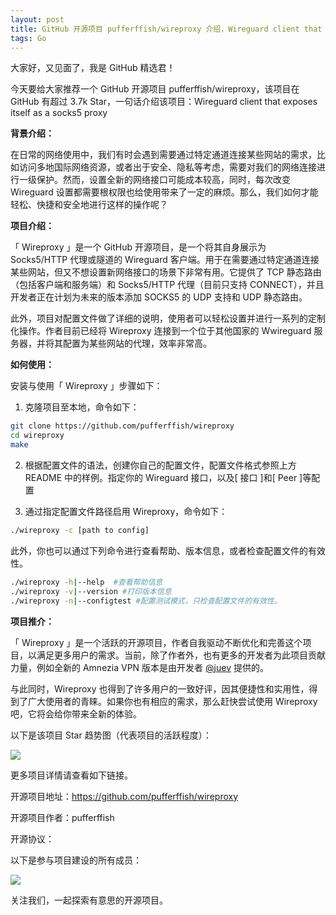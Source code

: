 ```yaml
---
layout: post
title: GitHub 开源项目 pufferffish/wireproxy 介绍，Wireguard client that exposes itself as a socks5 proxy
tags: Go
---
```


大家好，又见面了，我是 GitHub 精选君！

今天要给大家推荐一个 GitHub 开源项目 pufferffish/wireproxy，该项目在 GitHub 有超过 3.7k Star，一句话介绍该项目：Wireguard client that exposes itself as a socks5 proxy






**背景介绍：**

在日常的网络使用中，我们有时会遇到需要通过特定通道连接某些网站的需求，比如访问多地国际网络资源，或者出于安全、隐私等考虑，需要对我们的网络连接进行一级保护。然而，设置全新的网络接口可能成本较高，同时，每次改变 Wireguard 设置都需要根权限也给使用带来了一定的麻烦。那么，我们如何才能轻松、快捷和安全地进行这样的操作呢？

**项目介绍：**

「 Wireproxy 」是一个 GitHub 开源项目，是一个将其自身展示为 Socks5/HTTP 代理或隧道的 Wireguard 客户端。用于在需要通过特定通道连接某些网站，但又不想设置新网络接口的场景下非常有用。它提供了 TCP 静态路由（包括客户端和服务端）和 Socks5/HTTP 代理（目前只支持 CONNECT），并且开发者正在计划为未来的版本添加 SOCKS5 的 UDP 支持和 UDP 静态路由。

此外，项目对配置文件做了详细的说明，使用者可以轻松设置并进行一系列的定制化操作。作者目前已经将 Wireproxy 连接到一个位于其他国家的 Wwireguard 服务器，并将其配置为某些网站的代理，效率非常高。

**如何使用：**

安装与使用「 Wireproxy 」步骤如下：

1. 克隆项目至本地，命令如下：

```bash
git clone https://github.com/pufferffish/wireproxy
cd wireproxy
make
```

2. 根据配置文件的语法，创建你自己的配置文件，配置文件格式参照上方 README 中的样例。指定你的 Wireguard 接口，以及[ 接口 ]和[ Peer ]等配置

3. 通过指定配置文件路径启用 Wireproxy，命令如下：

```bash
./wireproxy -c [path to config]
```

此外，你也可以通过下列命令进行查看帮助、版本信息，或者检查配置文件的有效性。

```bash
./wireproxy -h|--help  #查看帮助信息
./wireproxy -v|--version #打印版本信息
./wireproxy -n|--configtest #配置测试模式，只检查配置文件的有效性。
```

**项目推介：**

「 Wireproxy 」是一个活跃的开源项目，作者自我驱动不断优化和完善这个项目，以满足更多用户的需求。当前，除了作者外，也有更多的开发者为此项目贡献力量，例如全新的 Amnezia VPN 版本是由开发者 [@juev](https://github.com/juev) 提供的。

与此同时，Wireproxy 也得到了许多用户的一致好评，因其便捷性和实用性，得到了广大使用者的青睐。如果你也有相应的需求，那么赶快尝试使用 Wireproxy 吧，它将会给你带来全新的体验。


以下是该项目 Star 趋势图（代表项目的活跃程度）：

![](https://api.star-history.com/svg?repos=pufferffish/wireproxy&type=Timeline)

更多项目详情请查看如下链接。

开源项目地址：https://github.com/pufferffish/wireproxy 

开源项目作者：pufferffish

开源协议：

以下是参与项目建设的所有成员：

![](https://contrib.rocks/image?repo=pufferffish/wireproxy)

关注我们，一起探索有意思的开源项目。

